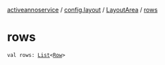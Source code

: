 [activeannoservice](../../index.md) / [config.layout](../index.md) / [LayoutArea](index.md) / [rows](./rows.md)

# rows

`val rows: `[`List`](https://kotlinlang.org/api/latest/jvm/stdlib/kotlin.collections/-list/index.html)`<`[`Row`](../-row/index.md)`>`